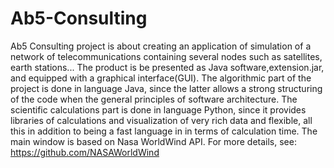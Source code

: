 # Ab5-Consulting
Ab5 Consulting project is about creating an application of simulation of a network of telecommunications containing
several nodes such as satellites, earth stations... 
The product is be presented as Java software,extension.jar, and equipped with a graphical interface(GUI).
The algorithmic part of the project is done in language Java, since the latter allows a strong structuring of the code 
when the general principles of software architecture.
The scientific calculations part is done in language Python, since it provides libraries of calculations and
visualization of very rich data and flexible, all this in addition to being a fast language in in terms of calculation time.
The main window is based on Nasa WorldWind API. For more details, see: https://github.com/NASAWorldWind
